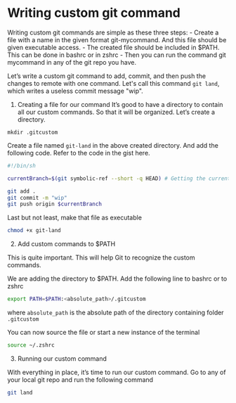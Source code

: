 # Writing custom git command

Writing custom git commands are simple as these three steps:
    - Create a file with a name in the given format git-mycommand. And this file should be given executable access.
    - The created file should be included in $PATH. This can be done in bashrc or in zshrc
    - Then you can run the command git mycommand in any of the git repo you have.

Let’s write a custom git command to add, commit, and then push the changes to remote with one command.
Let's call this command `git land`, which writes a useless commit message "wip".

1. Creating a file for our command
It’s good to have a directory to contain all our custom commands. So that it will be organized. Let’s create a directory.

```
mkdir .gitcustom
```

Create a file named `git-land` in the above created directory. And add the following code. Refer to the code in the gist here.

```bash
#!/bin/sh

currentBranch=$(git symbolic-ref --short -q HEAD) # Getting the current branch

git add .
git commit -m "wip"
git push origin $currentBranch
```

Last but not least, make that file as executable

```bash
chmod +x git-land
```

2. Add custom commands to $PATH

This is quite important. This will help Git to recognize the custom commands.

We are adding the directory to $PATH. Add the following line to bashrc or to zshrc

```bash
export PATH=$PATH:<absolute_path>/.gitcustom
```
where `absolute_path` is the absolute path of the directory containing folder `.gitcustom`

You can now source the file or start a new instance of the terminal

```bash
source ~/.zshrc
```

3. Running our custom command

With everything in place, it’s time to run our custom command. Go to any of your local git repo and run the following command

```bash
git land
```
